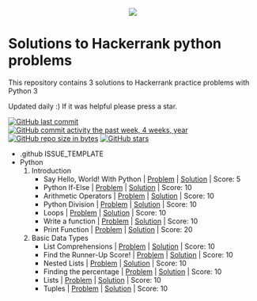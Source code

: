 <p align="center"><a href="https://www.hackerrank.com/nithishsingh"><img src="https://i0.wp.com/gradsingames.com/wp-content/uploads/2016/05/856771_668224053197841_1943699009_o.png" ></a></p>

# Solutions to Hackerrank python problems
This repository contains 3 solutions to Hackerrank practice problems with Python 3

Updated daily :) If it was helpful please press a star.

[![GitHub last commit](https://img.shields.io/github/last-commit/nithishsingh/HackerrankPractice.svg)](https://github.com/nithishsingh/HackerRank-Python) 
[![GitHub commit activity the past week, 4 weeks, year](https://img.shields.io/github/commit-activity/y/nithishsingh/HackerrankPractice.svg)](https://github.com/nithishsingh/HackerRank-Python)
[![GitHub repo size in bytes](https://img.shields.io/github/repo-size/nithishsingh/HackerrankPractice.svg)](https://github.com/nithishsingh/HackerRank-Python) 
[![GitHub stars](https://img.shields.io/github/stars/nithishsingh/HackerrankPractice.svg)](https://github.com/nithishsingh/HackerRank-Python)

- .github
    ISSUE_TEMPLATE
- Python
    01. Introduction
        - Say Hello, World! With Python | [Problem](https://www.hackerrank.com/challenges/py-hello-world/problem) | [Solution](https://github.com/nithishsingh/HackerRank-Python/:blob/master/Python/01.%20Introduction/001.%20Say%20Hello,%20World!%20With%20Python.py) | Score: 5
        - Python If-Else | [Problem](https://www.hackerrank.com/challenges/py-if-else/problem) | [Solution](https://github.com/nithishsingh/HackerRank-Python/:blob/master/Python/01.%20Introduction/002.%20Python%20If-Else.py) | Score: 10
        - Arithmetic Operators | [Problem](https://www.hackerrank.com/challenges/python-arithmetic-operators/submissions/code/70402456) | [Solution](https://github.com/nithishsingh/HackerRank-Python/:blob/master/Python/01.%20Introduction/003.%20Arithmetic%20Operators.py) | Score: 10
        - Python Division | [Problem](https://www.hackerrank.com/challenges/python-division/problem) | [Solution](https://github.com/nithishsingh/HackerRank-Python/:blob/master/Python/01.%20Introduction/004.%20Python%20Division.py) | Score: 10
        - Loops | [Problem](https://www.hackerrank.com/challenges/python-loops/problem) | [Solution](https://github.com/nithishsingh/HackerRank-Python/:blob/master/Python/01.%20Introduction/005.%20Loops.py) | Score: 10
        - Write a function | [Problem](https://www.hackerrank.com/challenges/write-a-function/problem) | [Solution](https://github.com/nithishsingh/HackerRank-Python/:blob/master/Python/01.%20Introduction/006.%20Write%20a%20function.py) | Score: 10
        - Print Function | [Problem](https://www.hackerrank.com/challenges/python-print/problem) | [Solution](https://github.com/nithishsingh/HackerRank-Python/:blob/master/Python/01.%20Introduction/007.%20Print%20Function.py) | Score: 20
    02. Basic Data Types
        - List Comprehensions | [Problem](https://www.hackerrank.com/challenges/list-comprehensions/problem) | [Solution](https://github.com/nithishsingh/HackerRank-Python/:blob/master/Python/02.%20Basic%20Data%20Types/001.%20List%20Comprehensions.py) | Score: 10
        - Find the Runner-Up Score! | [Problem](https://www.hackerrank.com/challenges/find-second-maximum-number-in-a-list/problem) | [Solution](https://github.com/nithishsingh/HackerRank-Python/:blob/master/Python/02.%20Basic%20Data%20Types/002.%20Find%20the%20Runner-Up%20Score!.py) | Score: 10
        - Nested Lists | [Problem](https://www.hackerrank.com/challenges/nested-list/problem) | [Solution](https://github.com/nithishsingh/HackerRank-Python/:blob/master/Python/02.%20Basic%20Data%20Types/003.%20Nested%20Lists.py) | Score: 10
        - Finding the percentage | [Problem](https://www.hackerrank.com/challenges/finding-the-percentage/problem) | [Solution](https://github.com/nithishsingh/HackerRank-Python/:blob/master/Python/02.%20Basic%20Data%20Types/004.%20Finding%20the%20percentage.py) | Score: 10
        - Lists | [Problem](https://www.hackerrank.com/challenges/python-lists/problem) | [Solution](https://github.com/nithishsingh/HackerRank-Python/:blob/master/Python/02.%20Basic%20Data%20Types/005.%20Lists.py) | Score: 10
        - Tuples | [Problem](https://www.hackerrank.com/challenges/python-tuples/problem) | [Solution](https://github.com/nithishsingh/HackerRank-Python/:blob/master/Python/02.%20Basic%20Data%20Types/006.%20Tuples.py) | Score: 10
